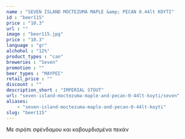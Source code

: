 ```yaml
---
name : "SEVEN ISLAND MOCTEZUMA MAPLE &amp; PECAN 0.44lt ΚΟΥΤΙ"
id : "beer115"
price : "10.3"
url : ""
image : "beer115.jpg"
price : "10.3"
language : "gr"
alchohol : "12%"
product_types : "can"
breweries : "Seven"
promotion : ""
beer_types : "ΜΑΥΡΕΣ"
retail_price : ""
discount : ""
description_short : "IMPERIAL STOUT"
url: "seven-island-moctezuma-maple-and-pecan-0-44lt-koyti/seven"
aliases: 
    - "seven-island-moctezuma-maple-and-pecan-0-44lt-koyti"
slug: "beer115"
---
```


Με σιρόπι σφένδαμου και καβουρδισμένα πεκάν